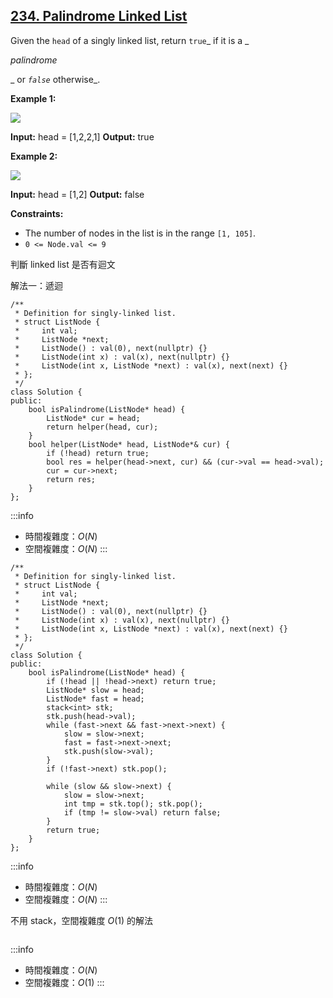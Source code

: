 ## [234\. Palindrome Linked List](https://leetcode.com/problems/palindrome-linked-list/)

Given the `head` of a singly linked list, return `true`_ if it is a _

_palindrome_

_ or _`false`_ otherwise_.

**Example 1:**

![](https://assets.leetcode.com/uploads/2021/03/03/pal1linked-list.jpg)

**Input:** head = \[1,2,2,1\]
**Output:** true

**Example 2:**

![](https://assets.leetcode.com/uploads/2021/03/03/pal2linked-list.jpg)

**Input:** head = \[1,2\]
**Output:** false

**Constraints:**

-   The number of nodes in the list is in the range `[1, 105]`.
-   `0 <= Node.val <= 9`

判斷 linked list 是否有迴文

解法一：遞迴

```cpp=
/**
 * Definition for singly-linked list.
 * struct ListNode {
 *     int val;
 *     ListNode *next;
 *     ListNode() : val(0), next(nullptr) {}
 *     ListNode(int x) : val(x), next(nullptr) {}
 *     ListNode(int x, ListNode *next) : val(x), next(next) {}
 * };
 */
class Solution {
public:
    bool isPalindrome(ListNode* head) {
        ListNode* cur = head;
        return helper(head, cur);
    }
    bool helper(ListNode* head, ListNode*& cur) {
        if (!head) return true;
        bool res = helper(head->next, cur) && (cur->val == head->val);
        cur = cur->next;
        return res;
    }
};
```

:::info
- 時間複雜度：$O(N)$
- 空間複雜度：$O(N)$
:::

```cpp=
/**
 * Definition for singly-linked list.
 * struct ListNode {
 *     int val;
 *     ListNode *next;
 *     ListNode() : val(0), next(nullptr) {}
 *     ListNode(int x) : val(x), next(nullptr) {}
 *     ListNode(int x, ListNode *next) : val(x), next(next) {}
 * };
 */
class Solution {
public:
    bool isPalindrome(ListNode* head) {
        if (!head || !head->next) return true;
        ListNode* slow = head;
        ListNode* fast = head;
        stack<int> stk;
        stk.push(head->val);
        while (fast->next && fast->next->next) {
            slow = slow->next;
            fast = fast->next->next;
            stk.push(slow->val);
        }
        if (!fast->next) stk.pop();

        while (slow && slow->next) {
            slow = slow->next;
            int tmp = stk.top(); stk.pop();
            if (tmp != slow->val) return false;
        }
        return true;
    }
};
```

:::info
- 時間複雜度：$O(N)$
- 空間複雜度：$O(N)$
:::

不用 stack，空間複雜度 $O(1)$ 的解法

```cpp=

```
:::info
- 時間複雜度：$O(N)$
- 空間複雜度：$O(1)$
:::
